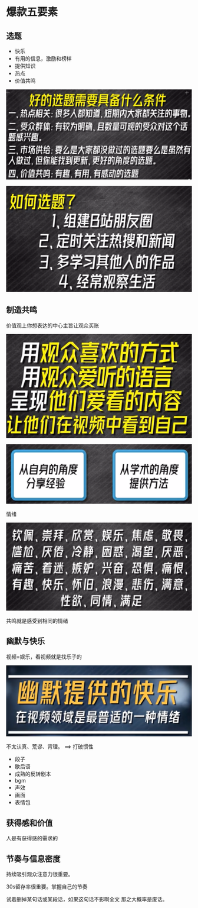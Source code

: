 # 爆款五要素
## 选题
- 快乐
- 有用的信息，激励和榜样
- 提供知识
- 热点
- 价值共鸣

![](/assets/images/2022-03-21-20-45-52.png)

![](/assets/images/2022-03-21-20-46-10.png)

## 制造共鸣

价值观上你想表达的中心主旨让观众买账

![](/assets/images/2022-03-21-20-49-06.png)

![](/assets/images/2022-03-21-20-49-45.png)

情绪

![](/assets/images/2022-03-21-20-50-07.png)

共鸣就是感受到相同的情绪

## 幽默与快乐

视频=娱乐，看视频就是找乐子的

![](/assets/images/2022-03-21-20-55-50.png)

不太认真、荒谬、背理。 ==> 打破惯性

- 段子
- 歇后语
- 成熟的反转剧本
- bgm
- 声效
- 画面
- 表情包

## 获得感和价值

人是有获得感的需求的

## 节奏与信息密度

持续吸引观众注意力很重要。

30s留存率很重要。掌握自己的节奏

试着删掉某句话或某段话，如果这句话不影啊全文
那之大概率是废话。